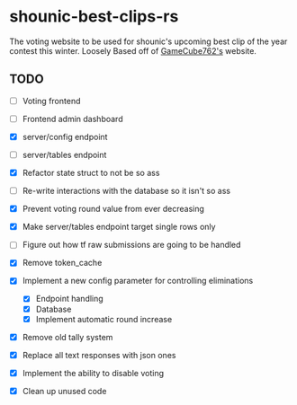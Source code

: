 # shounic-best-clips-rs

The voting website to be used for shounic's upcoming best clip of the year contest this winter. Loosely Based off of [GameCube762's](https://github.com/Gamecube762/ShounicBestClips) website. 

## TODO

- [ ] Voting frontend
- [ ] Frontend admin dashboard
- [x] server/config endpoint
- [ ] server/tables endpoint
- [x] Refactor state struct to not be so ass
- [ ] Re-write interactions with the database so it isn't so ass
- [x] Prevent voting round value from ever decreasing
- [x] Make server/tables endpoint target single rows only
- [ ] Figure out how tf raw submissions are going to be handled
- [x] Remove token_cache 
- [x] Implement a new config parameter for controlling eliminations
  - [x] Endpoint handling 
  - [x] Database
  - [x] Implement automatic round increase
- [x] Remove old tally system
- [x] Replace all text responses with json ones
- [x] Implement the ability to disable voting
- [x] Clean up unused code

